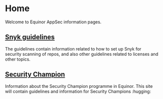# Home

Welcome to Equinor AppSec information pages.

## [Snyk guidelines](snyk/index.md)
The guidelines contain information related to how to set up Snyk for security
scanning of repos, and also other guidelines related to licenses and other topics.

## [Security Champion](security-champion/index.md)
Information about the Security Champion programme in Equinor. This site will
contain guidelines and information for Security Champions :hugging: